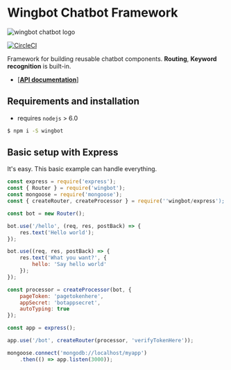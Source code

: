# Wingbot Chatbot Framework

![wingbot chatbot logo](./logo.png "Wingbot Chatbot Framework")

[![CircleCI](https://circleci.com/gh/wingbotai/wingbot.svg?style=svg)](https://circleci.com/gh/wingbotai/wingbot)

Framework for building reusable chatbot components. **Routing**, **Keyword recognition** is built-in.

- [**[API documentation](https://wingbotai.github.com/wingbot)**]

## Requirements and installation

  - requires `nodejs` > 6.0

  ```bash
  $ npm i -S wingbot
  ```

## Basic setup with Express

It's easy. This basic example can handle everything.

```javascript
const express = require('express');
const { Router } = require('wingbot');
const mongoose = require('mongoose');
const { createRouter, createProcessor } = require(''wingbot/express');

const bot = new Router();

bot.use('/hello', (req, res, postBack) => {
    res.text('Hello world');
});

bot.use((req, res, postBack) => {
    res.text('What you want?', {
        hello: 'Say hello world'
    });
});

const processor = createProcessor(bot, {
    pageToken: 'pagetokenhere',
    appSecret: 'botappsecret',
    autoTyping: true
});

const app = express();

app.use('/bot', createRouter(processor, 'verifyTokenHere'));

mongoose.connect('mongodb://localhost/myapp')
    .then(() => app.listen(3000));
```